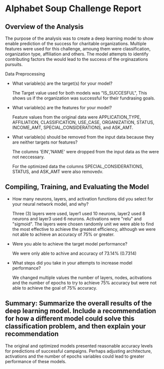 # Alphabet Soup Challenge Report


## Overview of the Analysis

The purpose of the analysis was to create a deep learning model to show enable prediction of the success for charitable organizations. Multiple features were used for this challenge, amoung them were classification, organization type, affiliation and others. The model attempts to identify contributing factors the would lead to the success of the orginazations pursuits.

Data Preprocessing

- What variable(s) are the target(s) for your model?

    The Target value used for both models was "IS_SUCCESFUL", This shows us if the organization was successful for their fundrasing goals.

- What variable(s) are the features for your model?

    Feature values from the original data were APPLICATION_TYPE, AFFILIATION, CLASSIFICATION, USE_CASE, ORGANIZATION, STATUS, INCOME_AMT, SPECIAL_CONSIDERATIONS, and ASK_AMT.


- What variable(s) should be removed from the input data because they are neither targets nor features?

     The columns 'EIN','NAME' were dropped from the input data as the were not neccessary.

     For the optimized data the columns SPECIAL_CONSIDERATIONS, STATUS, and ASK_AMT were also removedv.
     




## Compiling, Training, and Evaluating the Model

- How many neurons, layers, and activation functions did you select for your neural network model, and why?

    Three (3) layers were used, layer1 used 10 neurons, layer2 used 8 neurons and layer3 used 6 neurons. Activations were "relu" and "sigmoid". The layers were chosen randomly unit we were able to find the most effective to achieve the greatest efficiency, although we were not able to achieve an accuracy of 75% or greater. 


- Were you able to achieve the target model performance?

    We were only able to achive and accuracy of 73.14% (0.7314)

- What steps did you take in your attempts to increase model performance?

    We changed multiple values the number of layers, nodes, acitvations and the number of epochs to try to achieve 75% accuracy but were not able to achieve the goal of 75% accuracy.


## Summary: Summarize the overall results of the deep learning model. Include a recommendation for how a different model could solve this classification problem, and then explain your recommendation

The original and optimized models presented reasonable accuracy levels for predictions of successful campaigns. Perhaps adjusting architecture, activations and the number of epochs variables could lead to greater performance of these models.
